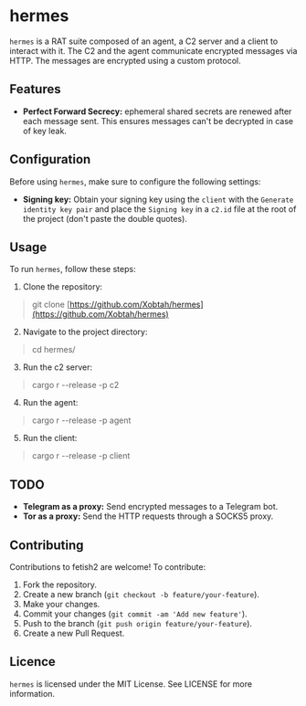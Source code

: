 # hermes
`hermes` is a RAT suite composed of an agent, a C2 server and a client to interact with it. The C2 and the agent communicate encrypted messages via HTTP. The messages are encrypted using a custom protocol.

## Features
* **Perfect Forward Secrecy:** ephemeral shared secrets are renewed after each message sent. This ensures messages can't be decrypted in case of key leak.

## Configuration
Before using `hermes`, make sure to configure the following settings:

* **Signing key:** Obtain your signing key using the `client` with the `Generate identity key pair` and place the `Signing key` in a `c2.id` file at the root of the project (don't paste the double quotes).

## Usage
To run `hermes`, follow these steps:

1. Clone the repository:
> git clone [https://github.com/Xobtah/hermes](https://github.com/Xobtah/hermes)
2. Navigate to the project directory:
> cd hermes/
3. Run the c2 server:
> cargo r --release -p c2
4. Run the agent:
> cargo r --release -p agent
5. Run the client:
> cargo r --release -p client

## TODO
* **Telegram as a proxy:** Send encrypted messages to a Telegram bot.
* **Tor as a proxy:** Send the HTTP requests through a SOCKS5 proxy.

## Contributing
Contributions to fetish2 are welcome! To contribute:

1. Fork the repository.
2. Create a new branch (`git checkout -b feature/your-feature`).
3. Make your changes.
4. Commit your changes (`git commit -am 'Add new feature'`).
5. Push to the branch (`git push origin feature/your-feature`).
6. Create a new Pull Request.

## Licence
`hermes` is licensed under the MIT License. See LICENSE for more information.
